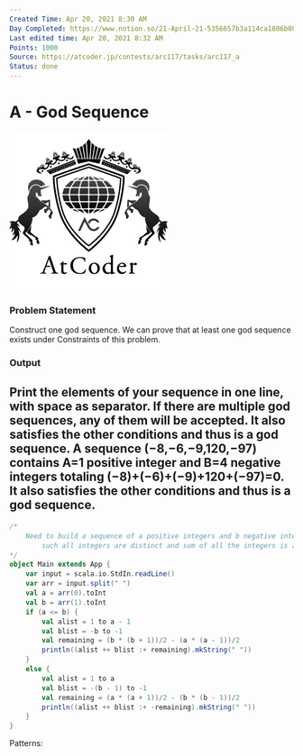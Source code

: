 ```yaml
---
Created Time: Apr 20, 2021 8:30 AM
Day Completed: https://www.notion.so/21-April-21-5356657b3a114ca1806b086f4b095f3d
Last edited time: Apr 20, 2021 8:32 AM
Points: 1000
Source: https://atcoder.jp/contests/arc117/tasks/arc117_a
Status: done
---
```


# A - God Sequence

![atcoder.png](A%20-%20God%20Sequence%20bbe3246425c348a0b5cd32262800feae/atcoder.png)
### Problem Statement
Construct one god sequence.
We can prove that at least one god sequence exists under Constraints of this problem.
### Output
Print the elements of your sequence in one line, with space as separator.
If there are multiple god sequences, any of them will be accepted.
It also satisfies the other conditions and thus is a god sequence.
A sequence (−8,−6,−9,120,−97) contains A=1 positive integer and B=4 negative integers totaling (−8)+(−6)+(−9)+120+(−97)=0.
It also satisfies the other conditions and thus is a god sequence.
---
```scala
/*
    Need to build a sequence of a positive integers and b negative integers 
		such all integers are distinct and sum of all the integers is zero.
*/
object Main extends App {
    var input = scala.io.StdIn.readLine()
    var arr = input.split(" ")
    val a = arr(0).toInt
    val b = arr(1).toInt
    if (a <= b) {
        val alist = 1 to a - 1
        val blist = -b to -1
        val remaining = (b * (b + 1))/2 - (a * (a - 1))/2
        println((alist ++ blist :+ remaining).mkString(" "))
    }
    else {
        val alist = 1 to a
        val blist = -(b - 1) to -1
        val remaining = (a * (a + 1))/2 - (b * (b - 1))/2
        println((alist ++ blist :+ -remaining).mkString(" "))
    }
}
```
Patterns: 